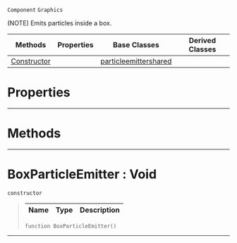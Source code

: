  `Component` `Graphics`



(NOTE) Emits particles inside a box.

|Methods|Properties|Base Classes|Derived Classes|
|---|---|---|---|
|[ Constructor](https://plasmaengine.github.io/PlasmaDocs/Plasma1/C++/code_reference/class_reference/boxparticleemitter.markdown#boxparticleemitter-void)| |[particleemittershared](https://plasmaengine.github.io/PlasmaDocs/Plasma1/C++/code_reference/class_reference/particleemittershared.markdown)| |


 #  Properties


---  
 #  Methods


---  
 #  BoxParticleEmitter : Void

 `constructor`

> 
> |Name|Type|Description|
> |---|---|---|
> ``` lang=cpp, name=Lightning
> function BoxParticleEmitter()
> ``` 


---  
 

 